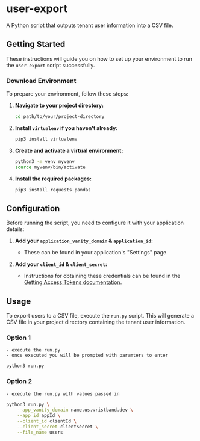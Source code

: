 # user-export

A Python script that outputs tenant user information into a CSV file.

## Getting Started

These instructions will guide you on how to set up your environment to run the `user-export` script successfully.

### Download Environment

To prepare your environment, follow these steps:

1. **Navigate to your project directory:**

    ```bash
    cd path/to/your/project-directory
    ```

2. **Install `virtualenv` if you haven't already:**

    ```bash
    pip3 install virtualenv
    ```

3. **Create and activate a virtual environment:**

    ```bash
    python3 -m venv myvenv
    source myvenv/bin/activate
    ```

4. **Install the required packages:**

    ```bash
    pip3 install requests pandas
    ```

## Configuration

Before running the script, you need to configure it with your application details:

1. **Add your `application_vanity_domain` & `application_id`:**
   
    - These can be found in your application's "Settings" page.

2. **Add your `client_id` & `client_secret`:**
   
    - Instructions for obtaining these credentials can be found in the [Getting Access Tokens documentation](https://wristband.stoplight.io/docs/documentation/u236uoxf36sxp-getting-access-tokens-to-test-ap-is).

## Usage

To export users to a CSV file, execute the `run.py` script. This will generate a CSV file in your project directory containing the tenant user information.

### Option 1

    - execute the run.py
    - once executed you will be prompted with paramters to enter

```bash
python3 run.py
```

### Option 2
    - execute the run.py with values passed in 

```bash
python3 run.py \
    --app_vanity_domain name.us.wristband.dev \
    --app_id appId \
    --client_id clientId \
    --client_secret clientSecret \
    --file_name users
```